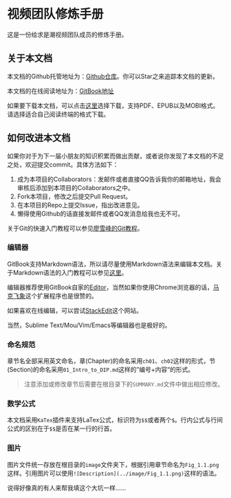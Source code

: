 # 视频团队修炼手册
这是一份给求是潮视频团队成员的修炼手册。

## 关于本文档
本文档的Github托管地址为：[Github仓库](https://github.com/corenel/QSC-Video-Tutorial)。你可以Star之来追踪本文档的更新。

本文档的在线阅读地址为：[GitBook地址](http://corenel.gitbooks.io/qsc-video-tutorial/content/)

如果要下载本文档，可以点击[这里](https://www.gitbook.com/book/corenel/qsc-video-tutorial/details)选择下载，支持PDF、EPUB以及MOBI格式。请选择适合自己阅读终端的格式下载。

## 如何改进本文档
如果你对于为下一届小朋友的知识积累而做出贡献，或者说你发现了本文档的不足之处，欢迎提交commit。具体方法如下：

1. 成为本项目的Collaborators：发邮件或者直接QQ告诉我你的邮箱地址，我会审核后添加到本项目的Collaborators之中。
2. Fork本项目，修改之后提交Pull Request。
3. 在本项目的Repo上提交Issue，指出改进意见。
4. 懒得使用Github的话直接发邮件或者QQ发消息给我也无不可。

关于Git的快速入门教程可以参见[廖雪峰的Git教程](http://www.liaoxuefeng.com/wiki/0013739516305929606dd18361248578c67b8067c8c017b000)。
### 编辑器
GitBook支持Markdown语法，所以请尽量使用Markdown语法来编辑本文档。关于Markdown语法的入门教程可以参见[这里](http://www.ituring.com.cn/article/504)。

编辑器推荐使用GitBook自家的[Editor](https://www.gitbook.com/editor)，当然如果你使用Chrome浏览器的话，[马克飞象](https://maxiang.info/)这个扩展程序也是很赞的。

如果喜欢在线编辑，可以尝试[StackEdit](https://stackedit.io/editor#)这个网站。

当然，Sublime Text/Mou/Vim/Emacs等编辑器也是极好的。

### 命名规范
章节名全部采用英文命名，章(Chapter)的命名采用`ch01`、`ch02`这样的形式，节(Section)的命名采用`01_Intro_to_DIP.md`这样的”编号+内容“的形式。

> 注意添加或修改章节后需要在根目录下的`SUMMARY.md`文件中做出相应修改。

### 数学公式
本文档采用`KaTex`插件来支持LaTex公式，标识符为`$$`或者两个`$`。行内公式与行间公式的区别在于`$$`是否在某一行的行首。

### 图片
图片文件统一存放在根目录的`image`文件夹下，根据引用章节命名为`Fig_1.1.png`这样。引用图片可以使用`![Description](../image/Fig_1.1.png)`这样的语法。

说得好像真的有人来帮我填这个大坑一样……